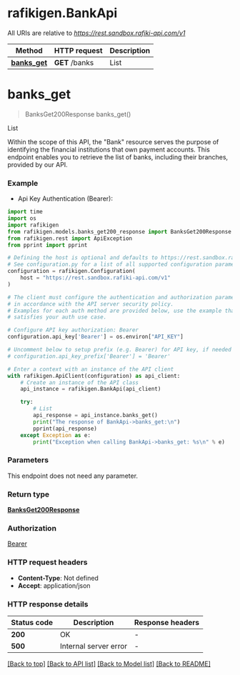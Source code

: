 # rafikigen.BankApi

All URIs are relative to *https://rest.sandbox.rafiki-api.com/v1*

Method | HTTP request | Description
------------- | ------------- | -------------
[**banks_get**](BankApi.md#banks_get) | **GET** /banks | List


# **banks_get**
> BanksGet200Response banks_get()

List

Within the scope of this API, the \"Bank\" resource serves the purpose of identifying the financial institutions that own payment accounts.  This endpoint enables you to retrieve the list of banks, including their branches, provided by our API.

### Example

* Api Key Authentication (Bearer):
```python
import time
import os
import rafikigen
from rafikigen.models.banks_get200_response import BanksGet200Response
from rafikigen.rest import ApiException
from pprint import pprint

# Defining the host is optional and defaults to https://rest.sandbox.rafiki-api.com/v1
# See configuration.py for a list of all supported configuration parameters.
configuration = rafikigen.Configuration(
    host = "https://rest.sandbox.rafiki-api.com/v1"
)

# The client must configure the authentication and authorization parameters
# in accordance with the API server security policy.
# Examples for each auth method are provided below, use the example that
# satisfies your auth use case.

# Configure API key authorization: Bearer
configuration.api_key['Bearer'] = os.environ["API_KEY"]

# Uncomment below to setup prefix (e.g. Bearer) for API key, if needed
# configuration.api_key_prefix['Bearer'] = 'Bearer'

# Enter a context with an instance of the API client
with rafikigen.ApiClient(configuration) as api_client:
    # Create an instance of the API class
    api_instance = rafikigen.BankApi(api_client)

    try:
        # List
        api_response = api_instance.banks_get()
        print("The response of BankApi->banks_get:\n")
        pprint(api_response)
    except Exception as e:
        print("Exception when calling BankApi->banks_get: %s\n" % e)
```



### Parameters
This endpoint does not need any parameter.

### Return type

[**BanksGet200Response**](BanksGet200Response.md)

### Authorization

[Bearer](../README.md#Bearer)

### HTTP request headers

 - **Content-Type**: Not defined
 - **Accept**: application/json

### HTTP response details
| Status code | Description | Response headers |
|-------------|-------------|------------------|
**200** | OK |  -  |
**500** | Internal server error |  -  |

[[Back to top]](#) [[Back to API list]](../README.md#documentation-for-api-endpoints) [[Back to Model list]](../README.md#documentation-for-models) [[Back to README]](../README.md)


